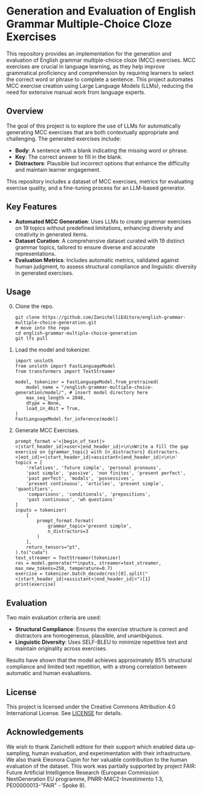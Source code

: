 # Generation and Evaluation of English Grammar Multiple-Choice Cloze Exercises

This repository provides an implementation for the generation and evaluation of English grammar multiple-choice cloze (MCC) exercises. MCC exercises are crucial in language learning, as they help improve grammatical proficiency and comprehension by requiring learners to select the correct word or phrase to complete a sentence. This project automates MCC exercise creation using Large Language Models (LLMs), reducing the need for extensive manual work from language experts.

## Overview

The goal of this project is to explore the use of LLMs for automatically generating MCC exercises that are both contextually appropriate and challenging. The generated exercises include:
- **Body**: A sentence with a blank indicating the missing word or phrase.
- **Key**: The correct answer to fill in the blank.
- **Distractors**: Plausible but incorrect options that enhance the difficulty and maintain learner engagement.

This repository includes a dataset of MCC exercises, metrics for evaluating exercise quality, and a fine-tuning process for an LLM-based generator.

## Key Features

- **Automated MCC Generation**: Uses LLMs to create grammar exercises on 19 topics without predefined limitations, enhancing diversity and creativity in generated items.
- **Dataset Curation**: A comprehensive dataset curated with 19 distinct grammar topics, tailored to ensure diverse and accurate representations.
- **Evaluation Metrics**: Includes automatic metrics, validated against human judgment, to assess structural compliance and linguistic diversity in generated exercises.

## Usage

0. Clone the repo.
   ```
   git clone https://github.com/ZanichelliEditore/english-grammar-multiple-choice-generation.git
   # move into the repo
   cd english-grammar-multiple-choice-generation
   git lfs pull
   ```
2. Load the model and tokenizer.
   ```
   import unsloth
   from unsloth import FastLanguageModel
   from transformers import TextStreamer
   
   model, tokenizer = FastLanguageModel.from_pretrained(
       model_name = "/english-grammar-multiple-choice-generation/model/", # insert model directory here
       max_seq_length = 2048,
       dtype = None,
       load_in_4bit = True,
   )
   FastLanguageModel.for_inference(model)                                           
   ```
3. Generate MCC Exercises.
   ```
   prompt_format ='<|begin_of_text|><|start_header_id|>user<|end_header_id|>\n\nWrite a fill the gap exercise on {grammar_topic} with {n_distractors} distractors.<|eot_id|><|start_header_id|>assistant<|end_header_id|>\n\n'
   topics = [
       'relatives', 'future simple', 'personal pronouns',
       'past simple', 'passive', 'non finites', 'present perfect',
       'past perfect', 'modals', 'possessives',
       'present continuous', 'articles', 'present simple', 'quantifiers',
       'comparisons', 'conditionals', 'prepositions',
       'past continuous', 'wh questions'
   ]
   inputs = tokenizer(
       [
           prompt_format.format(
               grammar_topic='present simple',
               n_distractors=3
           )
       ],
       return_tensors="pt",
   ).to("cuda")
   text_streamer = TextStreamer(tokenizer)
   res = model.generate(**inputs, streamer=text_streamer, max_new_tokens=250, temperature=0.7)
   exercise = tokenizer.batch_decode(res)[0].split("<|start_header_id|>assistant<|end_header_id|>")[1]
   print(exercise)
   ```

## Evaluation

Two main evaluation criteria are used:
- **Structural Compliance**: Ensures the exercise structure is correct and distractors are homogeneous, plausible, and unambiguous.
- **Linguistic Diversity**: Uses SELF-BLEU to minimize repetitive text and maintain originality across exercises.

Results have shown that the model achieves approximately 85% structural compliance and limited text repetition, with a strong correlation between automatic and human evaluations.

## License

This project is licensed under the Creative Commons Attribution 4.0 International License. See [LICENSE](LICENSE) for details.

## Acknowledgements

We wish to thank Zanichelli editore for their support which enabled data up-sampling, human evaluation, and experimentation with their infrastructure. 
We also thank Eleonora Cupin for her valuable contribution to the human evaluation of the dataset.
This work was partially supported by project FAIR: Future Artificial Intelligence Research (European Commission NextGeneration EU programme, PNRR-M4C2-Investimento 1.3, PE00000013-"FAIR" - Spoke 8).
